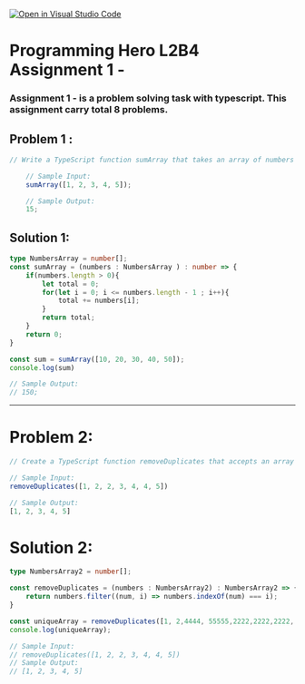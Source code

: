 [![Open in Visual Studio Code](https://classroom.github.com/assets/open-in-vscode-2e0aaae1b6195c2367325f4f02e2d04e9abb55f0b24a779b69b11b9e10269abc.svg)](https://classroom.github.com/online_ide?assignment_repo_id=17011733&assignment_repo_type=AssignmentRepo)


# Programming Hero L2B4 Assignment 1 -

### Assignment 1 - is a problem solving task with typescript. This assignment carry total 8 problems.

## Problem 1 :
```ts
// Write a TypeScript function sumArray that takes an array of numbers and returns the sum of all elements in the array.

    // Sample Input:
    sumArray([1, 2, 3, 4, 5]);

    // Sample Output:
    15;
  ```

## Solution 1:
```ts
type NumbersArray = number[];
const sumArray = (numbers : NumbersArray ) : number => {
    if(numbers.length > 0){
        let total = 0;
        for(let i = 0; i <= numbers.length - 1 ; i++){
            total += numbers[i];
        }
        return total;
    }
    return 0;
}

const sum = sumArray([10, 20, 30, 40, 50]);
console.log(sum)

// Sample Output:
// 150;
```

--- 

# Problem 2:
```ts
// Create a TypeScript function removeDuplicates that accepts an array of numbers and returns a new array with duplicates removed. Preserve the original order of elements.

// Sample Input:
removeDuplicates([1, 2, 2, 3, 4, 4, 5])

// Sample Output:
[1, 2, 3, 4, 5]

```

# Solution 2:
```ts
type NumbersArray2 = number[];

const removeDuplicates = (numbers : NumbersArray2) : NumbersArray2 => {
    return numbers.filter((num, i) => numbers.indexOf(num) === i);
} 

const uniqueArray = removeDuplicates([1, 2,4444, 55555,2222,2222,2222, 5]);
console.log(uniqueArray);

// Sample Input:
// removeDuplicates([1, 2, 2, 3, 4, 4, 5])
// Sample Output:
// [1, 2, 3, 4, 5]

```




